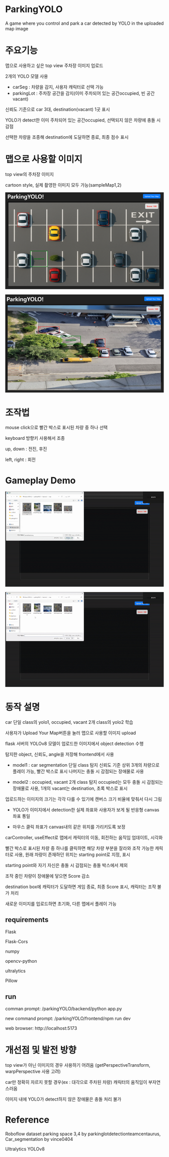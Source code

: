 # ParkingYOLO
A game where you control and park a car detected by YOLO in the uploaded map image

# 주요기능
맵으로 사용하고 싶은 top view 주차장 이미지 업로드

2개의 YOLO 모델 사용
- carSeg : 차량을 감지, 사용자 캐릭터로 선택 가능
- parkingLot : 주차장 공간을 감지(이미 주차되어 있는 공간occupied, 빈 공간vacant)

신뢰도 기준으로 car 3대, destination(vacant) 1곳 표시

YOLO가 detect한 이미 주차되어 있는 공간occupied, 선택되지 않은 차량에 충돌 시 감점

선택한 차량을 조종해 destination에 도달하면 종료, 최종 점수 표시

# 맵으로 사용할 이미지

top view의 주차장 이미지

cartoon style, 실제 촬영한 이미지 모두 가능(sampleMap1,2)

![demo1](./playDemo/start1.png)

![demo2](./playDemo/start2.png)

# 조작법

mouse click으로 빨간 박스로 표시된 차량 중 하나 선택

keyboard 방향키 사용해서 조종

up, down : 전진, 후진

left, right : 회전

# Gameplay Demo
![playDemo1](./playDemo/playSample1_1.gif)

![playDemo2](./playDemo/playSample2_1.gif)

# 동작 설명

car 단일 class의 yolo1, occupied, vacant 2개 class의 yolo2 학습

사용자가 Upload Your Map버튼을 눌러 맵으로 사용할 이미지 upload

flask 서버의 YOLOv8 모델이 업로드한 이미지에서 object detection 수행

탐지한 object, 신뢰도, angle을 저장해 frontend에서 사용

- model1 : car segmentation 단일 class 탐지 신뢰도 기준 상위 3개의 차량으로 플레이 가능, 빨간 박스로 표시 나머지는 충돌 시 감점되는 장애물로 사용

- model2 : occupied, vacant 2개 class 탐지 occupied는 모두 충돌 시 감점되는 장애물로 사용, 1개의 vacant는 destination, 초록 박스로 표시

업로드하는 이미지의 크기는 각각 다를 수 있기에 캔버스 크기 비율에 맞춰서 다시 그림

- YOLO가 이미지에서 detection한 실제 좌표와 사용자가 보게 될 반응형 canvas 좌표 통일

- 마우스 클릭 좌표가 canvas내의 같은 위치를 가리키도록 보정

carController, useEffect로 맵에서 캐릭터의 이동, 회전하는 움직임 업데이트, 시각화

빨간 박스로 표시된 차량 중 하나를 클릭하면 해당 차량 부분을 잘라와 조작 가능한 캐릭터로 사용, 원래 차량이 존재하던 위치는 starting point로 지정, 표시

starting point와 자기 자신은 충돌 시 감점되는 충돌 박스에서 제외

조작 중인 차량이 장애물에 닿으면 Score 감소

destination box에 캐릭터가 도달하면 게임 종료, 최종 Score 표시, 캐릭터는 조작 불가 처리

새로운 이미지를 업로드하면 초기화, 다른 맵에서 플레이 가능

## requirements

Flask

Flask-Cors

numpy

opencv-python

ultralytics

Pillow


## run

comman prompt: /parkingYOLO/backend/python app.py

new command prompt: /parkingYOLO/frontend/npm run dev

web browser: http://localhost:5173

# 개선점 및 발전 방향

top view가 아닌 이미지의 경우 사용하기 어려움 (getPerspectiveTransform, warpPerspective 사용 고려)

car만 정확히 자르지 못할 경우(ex : 대각으로 주차된 차량) 캐릭터의 움직임이 부자연스러움

이미지 내에 YOLO가 detect하지 않은 장애물은 충돌 처리 불가


# Reference

Roboflow dataset parking space 3,4 by parkinglotdetectionteamcentaurus, Car_segmentation by vince0404

Ultralytics YOLOv8
